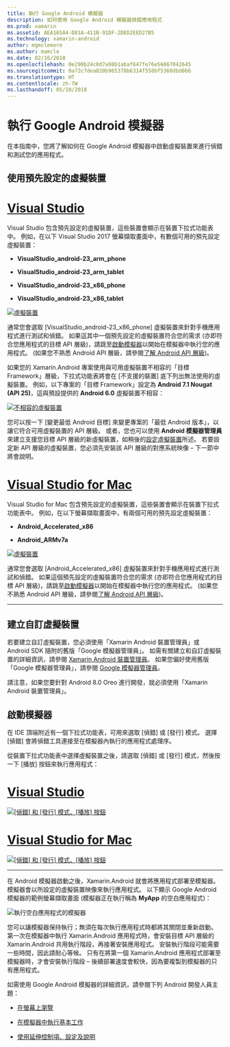 ```yaml
---
title: 執行 Google Android 模擬器
description: 如何使用 Google Android 模擬器偵錯應用程式
ms.prod: xamarin
ms.assetid: AEA165A4-D81A-411B-91DF-2DED2EED27B5
ms.technology: xamarin-android
author: mgmclemore
ms.author: mamcle
ms.date: 02/16/2018
ms.openlocfilehash: 0e290b24c0d7a98b1abaf647fe76e56867042645
ms.sourcegitcommit: 0a72c7dea020b965378b6314f558bf5360dbd066
ms.translationtype: HT
ms.contentlocale: zh-TW
ms.lasthandoff: 05/10/2018
---
```

# <a name="running-the-google-android-emulator"></a>執行 Google Android 模擬器

在本指南中，您將了解如何在 Google Android 模擬器中啟動虛擬裝置來進行偵錯和測試您的應用程式。

## <a name="using-a-pre-configured-virtual-device"></a>使用預先設定的虛擬裝置

# <a name="visual-studiotabvswin"></a>[Visual Studio](#tab/vswin)

Visual Studio 包含預先設定的虛擬裝置，這些裝置會顯示在裝置下拉式功能表中。 例如，在以下 Visual Studio 2017 螢幕擷取畫面中，有數個可用的預先設定虛擬裝置：

-   **VisualStudio\_android-23\_arm\_phone**

-   **VisualStudio\_android-23\_arm\_tablet**

-   **VisualStudio\_android-23\_x86\_phone** 

-   **VisualStudio\_android-23\_x86\_tablet** 

[![虛擬裝置](running-the-emulator-images/win/01-virtual-devices-sml.png)](running-the-emulator-images/win/01-virtual-devices.png#lightbox)

通常您會選取 [VisualStudio\_android-23\_x86\_phone] 虛擬裝置來針對手機應用程式進行測試和偵錯。 如果這其中一個預先設定的虛擬裝置符合您的需求 (亦即符合您應用程式的目標 API 層級)，請跳至[啟動模擬器](#launching)以開始在模擬器中執行您的應用程式。 (如果您不熟悉 Android API 層級，請參閱[了解 Android API 層級](~/android/app-fundamentals/android-api-levels.md))。

如果您的 Xamarin.Android 專案使用與可用虛擬裝置不相容的「目標 Framework」層級，下拉式功能表將會在 [不支援的裝置] 底下列出無法使用的虛擬裝置。 例如，以下專案的「目標 Framework」設定為 **Android 7.1 Nougat (API 25)**，這與預設提供的 **Android 6.0** 虛擬裝置不相容：

[![不相容的虛擬裝置](running-the-emulator-images/win/02-incompatible-level-sml.png)](running-the-emulator-images/win/02-incompatible-level.png#lightbox)

您可以按一下 [變更最低 Android 目標] 來變更專案的「最低 Android 版本」，以讓它符合可用虛擬裝置的 API 層級。 或者，您也可以使用 **Android 模擬器管理員**來建立支援您目標 API 層級的新虛擬裝置，如稍後的[設定虛擬裝置](#virtualdevice)所述。 若要設定新 API 層級的虛擬裝置，您必須先安裝該 API 層級的對應系統映像 &ndash; 下一節中將會說明。

# <a name="visual-studio-for-mactabvsmac"></a>[Visual Studio for Mac](#tab/vsmac)

Visual Studio for Mac 包含預先設定的虛擬裝置，這些裝置會顯示在裝置下拉式功能表中。 例如，在以下螢幕擷取畫面中，有兩個可用的預先設定虛擬裝置：

-   **Android\_Accelerated\_x86**

-   **Android\_ARMv7a**

[![虛擬裝置](running-the-emulator-images/mac/01-virtual-devices-sml.png)](running-the-emulator-images/mac/01-virtual-devices.png#lightbox)

通常您會選取 [Android\_Accelerated\_x86] 虛擬裝置來針對手機應用程式進行測試和偵錯。 如果這個預先設定的虛擬裝置符合您的需求 (亦即符合您應用程式的目標 API 層級)，請跳至[啟動模擬器](#launching)以開始在模擬器中執行您的應用程式。 (如果您不熟悉 Android API 層級，請參閱[了解 Android API 層級](~/android/app-fundamentals/android-api-levels.md))。

-----

## <a name="creating-custom-virtual-devices"></a>建立自訂虛擬裝置

若要建立自訂虛擬裝置，您必須使用「Xamarin Android 裝置管理員」或 Android SDK 隨附的舊版「Google 模擬器管理員」。 如需有關建立和自訂虛擬裝置的詳細資訊，請參閱 [Xamarin Android 裝置管理員](~/android/get-started/installation/android-emulator/xamarin-device-manager.md)。
如果您偏好使用舊版「Google 模擬器管理員」，請參閱 [Google 模擬器管理員](~/android/get-started/installation/android-emulator/google-emulator-manager.md)。

請注意，如果您要針對 Android 8.0 Oreo 進行開發，就必須使用「Xamarin Android 裝置管理員」。

<a name="launching" />

## <a name="launching-the-emulator"></a>啟動模擬器

在 IDE 頂端附近有一個下拉式功能表，可用來選取 [偵錯] 或 [發行] 模式。 選擇 [偵錯] 會將偵錯工具連接至在模擬器內執行的應用程式處理序。 

從裝置下拉式功能表中選擇虛擬裝置之後，請選取 [偵錯] 或 [發行] 模式，然後按一下 [播放] 按鈕來執行應用程式：

# <a name="visual-studiotabvswin"></a>[Visual Studio](#tab/vswin)

[![[偵錯] 和 [發行] 模式、[播放] 按鈕](running-the-emulator-images/win/17-debug-release-sml.png)](running-the-emulator-images/win/17-debug-release.png#lightbox)

# <a name="visual-studio-for-mactabvsmac"></a>[Visual Studio for Mac](#tab/vsmac)

[![[偵錯] 和 [發行] 模式、[播放] 按鈕](running-the-emulator-images/mac/16-debug-release-sml.png)](running-the-emulator-images/mac/16-debug-release.png#lightbox)

-----

在 Android 模擬器啟動之後，Xamarin.Android 就會將應用程式部署至模擬器。 模擬器會以所設定的虛擬裝置映像來執行應用程式。 以下顯示 Google Android 模擬器的範例螢幕擷取畫面 (模擬器正在執行稱為 **MyApp** 的空白應用程式)：

![執行空白應用程式的模擬器](running-the-emulator-images/emulator-running.png)

您可以讓模擬器保持執行；無須在每次執行應用程式時都將其關閉並重新啟動。 第一次在模擬器中執行 Xamarin.Android 應用程式時，會安裝目標 API 層級的 Xamarin.Android 共用執行階段，再接著安裝應用程式。 安裝執行階段可能需要一些時間，因此請耐心等候。 只有在將第一個 Xamarin.Android 應用程式部署至模擬器時，才會安裝執行階段 &ndash; 後續部署速度會較快，因為要複製到模擬器的只有應用程式。

如需使用 Google Android 模擬器的詳細資訊，請參閱下列 Android 開發人員主題：

-   [在螢幕上瀏覽](https://developer.android.com/studio/run/emulator.html#navigate)

-   [在模擬器中執行基本工作](https://developer.android.com/studio/run/emulator.html#tasks)

-   [使用延伸控制項、設定及說明](https://developer.android.com/studio/run/emulator.html#extended)

